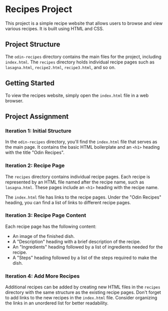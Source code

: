 # Recipes Project

This project is a simple recipe website that allows users to browse and view various recipes. It is built using HTML and CSS.

## Project Structure

The `odin-recipes` directory contains the main files for the project, including `index.html`. The `recipes` directory holds individual recipe pages such as `lasagna.html`, `recipe2.html`, `recipe3.html`, and so on.

## Getting Started

To view the recipes website, simply open the `index.html` file in a web browser.

## Project Assignment

### Iteration 1: Initial Structure

In the `odin-recipes` directory, you'll find the `index.html` file that serves as the main page. It contains the basic HTML boilerplate and an `<h1>` heading with the title "Odin Recipes".

### Iteration 2: Recipe Page

The `recipes` directory contains individual recipe pages. Each recipe is represented by an HTML file named after the recipe name, such as `lasagna.html`. These pages include an `<h1>` heading with the recipe name.

The `index.html` file has links to the recipe pages. Under the "Odin Recipes" heading, you can find a list of links to different recipe pages.

### Iteration 3: Recipe Page Content

Each recipe page has the following content:

- An image of the finished dish.
- A "Description" heading with a brief description of the recipe.
- An "Ingredients" heading followed by a list of ingredients needed for the recipe.
- A "Steps" heading followed by a list of the steps required to make the dish.

### Iteration 4: Add More Recipes

Additional recipes can be added by creating new HTML files in the `recipes` directory with the same structure as the existing recipe pages. Don't forget to add links to the new recipes in the `index.html` file. Consider organizing the links in an unordered list for better readability.
